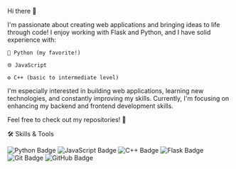 Hi there 👋

I'm passionate about creating web applications and bringing ideas to life through code!
I enjoy working with Flask and Python, and I have solid experience with:

    🐍 Python (my favorite!)

    🌐 JavaScript

    ⚙️ C++ (basic to intermediate level)

I'm especially interested in building web applications, learning new technologies, and constantly improving my skills.
Currently, I'm focusing on enhancing my backend and frontend development skills.

Feel free to check out my repositories! 🚀

🛠️ Skills & Tools
<p align="left"> <img src="https://img.shields.io/badge/Python-3776AB?style=for-the-badge&logo=python&logoColor=white" alt="Python Badge"/> <img src="https://img.shields.io/badge/JavaScript-F7DF1E?style=for-the-badge&logo=javascript&logoColor=black" alt="JavaScript Badge"/> <img src="https://img.shields.io/badge/C++-00599C?style=for-the-badge&logo=c%2B%2B&logoColor=white" alt="C++ Badge"/> <img src="https://img.shields.io/badge/Flask-000000?style=for-the-badge&logo=flask&logoColor=white" alt="Flask Badge"/> <img src="https://img.shields.io/badge/Git-F05032?style=for-the-badge&logo=git&logoColor=white" alt="Git Badge"/> <img src="https://img.shields.io/badge/GitHub-181717?style=for-the-badge&logo=github&logoColor=white" alt="GitHub Badge"/> </p>
